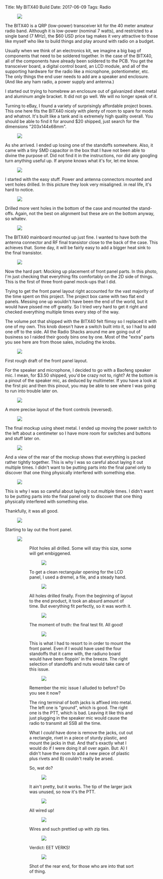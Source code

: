 Title: My BITX40 Build
Date: 2017-06-09
Tags: Radio

<figure>
  <img src="{static}/images/my-bitx40-build/bitx40-01-640.jpg">
</figure>

The BITX40 is a QRP (low-power) transceiver kit for the 40 meter amateur radio
band. Although it is low-power (nominal 7 watts), and restricted to a single
band (7 MHz), the $60 USD price tag makes it very attractive to those like
myself who like to build things and play around with radio on a budget.

Usually when we think of an electronics kit, we imagine a big bag of components
that need to be soldered together. In the case of the BITX40, all of the
components have already been soldered to the PCB. You get the transceiver
board, a digital control board, an LCD module, and all of the supporting
hardware for the radio like a microphone, potentiometer, etc. The only things
the end user needs to add are a speaker and enclosure. (And like any ham
radio, a power supply and antenna.)

I started out trying to homebrew an enclosure out of galvanized sheet metal and
aluminum angle bracket. It did not go well. We will no longer speak of it.


Turning to eBay, I found a variety of surprisingly affordable project boxes.
This one here fits the BITX40 nicely with plenty of room to spare for mods and
whatnot. It's built like a tank and is extremely high quality overall. You
should be able to find it for around $20 shipped, just search for the
dimensions "203x144x68mm".

<figure>
  <img src="{static}/images/my-bitx40-build/bitx40-02-640.jpg">
</figure>

As she arrived. I ended up losing one of the standoffs somewhere. Also, it came
with a tiny SMD capacitor in the box that I have not been able to divine the
purpose of. Did not find it in the instructions, nor did any googling turn
anything useful up. If anyone knows what it's for, let me know.

<figure>
  <img src="{static}/images/my-bitx40-build/bitx40-03-640.jpg">
</figure>

I started with the easy stuff. Power and antenna connectors mounted and vent
holes drilled. In this picture they look very misaligned. in real life, it's
hard to notice.

<figure>
  <img src="{static}/images/my-bitx40-build/bitx40-04-640.jpg">
</figure>

Drilled more vent holes in the bottom of the case and mounted the stand-offs.
Again, not the best on alignment but these are on the bottom anyway, so whatev.

<figure>
  <img src="{static}/images/my-bitx40-build/bitx40-05-640.jpg">
</figure>

The BITX40 mainboard mounted up just fine. I wanted to have both the antenna
connector and RF final transistor close to the back of the case. This achieves
that. Some day, it will be fairly easy to add a bigger heat sink to the final
transistor.

<figure>
  <img src="{static}/images/my-bitx40-build/bitx40-06-640.jpg">
</figure>

Now the hard part: Mocking up placement of front panel parts. In this photo,
I'm just checking that everything fits comfortably on the 2D side of things.
This is the first of three front-panel mock-ups that I did.

Trying to get the front panel layout right accounted for the vast majority of
the time spent on this project. The project box came with two flat end panels.
Messing one up wouldn't have been the end of the world, but it would have
pissed me off greatly. So I tried very hard to get it right and checked
everything multiple times every step of the way.

The volume pot that shipped with the BITX40 felt flimsy so I replaced it with
one of my own. This knob doesn't have a switch built into it, so I had to add
one off to the side. All the Radio Shacks around me are going out of business
so I raided their goody bins one by one. Most of the "extra" parts you see here
are from those sales, including the knobs.

<figure>
  <img src="{static}/images/my-bitx40-build/bitx40-07-640.jpg">
</figure>

First rough draft of the front panel layout.

For the speaker and microphone, I decided to go with a Baofeng speaker mic. I
mean, for $3.50 shipped, you'd be crazy not to, right? At the bottom is a
pinout of the speaker mic, as deduced by multimeter. If you have a look at the
first pic and then this pinout, you may be able to see where I was going to run
into trouble later on.

<figure>
  <img src="{static}/images/my-bitx40-build/bitx40-08-640.jpg">
</figure>

A more precise layout of the front controls (reversed).

<figure>
  <img src="{static}/images/my-bitx40-build/bitx40-09-640.jpg">
</figure>

The final mockup using sheet metal. I ended up moving the power switch to the
left about a centimeter so I have more room for switches and buttons and stuff
later on.

<figure>
  <img src="{static}/images/my-bitx40-build/bitx40-10-640.jpg">
</figure>

And a view of the rear of the mockup shows that everything is packed rather
tightly together. This is why I was so careful about laying it out multiple
times. I didn't want to be putting parts into the final panel only to discover
that one thing physically interfered with something else.

<figure>
  <img src="{static}/images/my-bitx40-build/bitx40-11-640.jpg">
</figure>

This is why I was so careful about laying it out multiple times. I didn't want
to be putting parts into the final panel only to discover that one thing
physically interfered with something else.

Thankfully, it was all good.

<figure>
  <img src="{static}/images/my-bitx40-build/bitx40-12-640.jpg">
</figure>

Starting to lay out the front panel.

<figure>
  <img src="{static}/images/my-bitx40-build/bitx40-13-640.jpg">
<figure>

Pilot holes all drilled. Some will stay this size, some will get embiggened.

<figure>
  <img src="{static}/images/my-bitx40-build/bitx40-14-640.jpg">
</figure>

To get a clean rectangular opening for the LCD panel, I used a dremel, a file, and a steady hand.

<figure>
  <img src="{static}/images/my-bitx40-build/bitx40-15-640.jpg">
</figure>

All holes drilled finally. From the beginning of layout to the end product, it
took an absurd amount of time. But everything fit perfectly, so it was worth
it.

<figure>
  <img src="{static}/images/my-bitx40-build/bitx40-16-640.jpg">
</figure>

The moment of truth: the final test fit. All good!

<figure>
  <img src="{static}/images/my-bitx40-build/bitx40-17-640.jpg">
</figure>

This is what I had to resort to in order to mount the front panel. Even if I
would have used the four standoffs that it came with, the radiuno board would
have been floppin' in the breeze. The right selection of standoffs and nuts
would take care of this issue.

<figure>
  <img src="{static}/images/my-bitx40-build/bitx40-18-640.jpg">
</figure>

Remember the mic issue I alluded to before? Do you see it now?

The ring terminal of both jacks is affixed into metal. The left one is
"ground", which is good. The right one is the PTT, which is bad. Leaving it
like this and just plugging in the speaker mic would cause the radio to
transmit all SSB all the time.

What I *could* have done is remove the jacks, cut out a rectangle, rivet in a
piece of sturdy plastic, and mount the jacks in that. And that's exactly what I
would do if I were doing it all over again. But: A) I didn't have the room to
add a new piece of plastic plus rivets and B) couldn't really be arsed.

So, wat do?

<figure>
  <img src="{static}/images/my-bitx40-build/bitx40-19-640.jpg">
</figure>

It ain't pretty, but it works. The tip of the larger jack was unused, so now
it's the PTT.

<figure>
  <img src="{static}/images/my-bitx40-build/bitx40-20-640.jpg">
</figure>

All wired up!

<figure>
  <img src="{static}/images/my-bitx40-build/bitx40-21-640.jpg">
</figure>

Wires and such prettied up with zip ties.

<figure>
  <img src="{static}/images/my-bitx40-build/bitx40-22-640.jpg">
</figure>

Verdict: EET VERKS!

<figure>
  <img src="{static}/images/my-bitx40-build/bitx40-23-640.jpg">
</figure>

Shot of the rear end, for those who are into that sort of thing.
